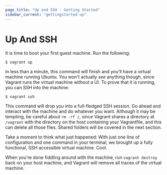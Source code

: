 ```yaml
---
page_title: "Up and SSH - Getting Started"
sidebar_current: "gettingstarted-up"
---
```


# Up And SSH

It is time to boot your first guest machine. Run the following:

```
$ vagrant up
```

In less than a minute, this command will finish and you'll have a
virtual machine running Ubuntu. You won't actually _see_ anything though,
since Vagrant runs the virtual machine without a UI. To prove that it is
running, you can SSH into the machine:

```
$ vagrant ssh
```

This command will drop you into a full-fledged SSH session. Go ahead and
interact with the machine and do whatever you want. Although it may be tempting,
be careful about `rm -rf /`, since Vagrant shares a directory at `/vagrant`
with the directory on the host containing your Vagrantfile, and this can
delete all those files. Shared folders will be covered in the next section.

Take a moment to think what just happened: With just one line of configuration
and one command in your terminal, we brought up a fully functional, SSH accessible
virtual machine. Cool.

When you're done fiddling around with the machine, run `vagrant destroy`
back on your host machine, and Vagrant will remove all traces of the
virtual machine.
